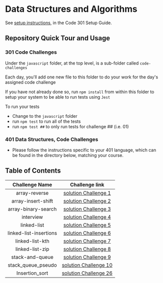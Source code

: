 # Data Structures and Algorithms

See [setup instructions](https://codefellows.github.io/setup-guide/code-301/3-code-challenges), in the Code 301 Setup Guide.

## Repository Quick Tour and Usage

### 301 Code Challenges

Under the `javascript` folder, at the top level, is a sub-folder called `code-challenges`

Each day, you'll add one new file to this folder to do your work for the day's assigned code challenge

If you have not already done so, run `npm install` from within this folder to setup your system to be able to run tests using `Jest`

To run your tests

- Change to the `javascript` folder
- run `npm test` to run all of the tests
- run `npm test ##` to only run tests for challenge ## (i.e. 01)

### 401 Data Structures, Code Challenges

- Please follow the instructions specific to your 401 language, which can be found in the directory below, matching your course.

## Table of Contents

 Challenge Name       |                      Challenge link                                             |
:------------:        | :------------------------------------------------------:                        |
array-reverse         | [solution Challenge 1](./python/code_challenges/array-reverse/README.md)        |
array-insert-shift    | [solution Challenge 2](./python/code_challenges/array-insert-shift/README.md)   |
array-binary-search   | [solution Challenge 3](./python/code_challenges/array-binary-search/README.md)  |
interview   | [solution Challenge 4](./python/code_challenges/interview/README.md)  |
linked-list   | [solution Challenge 5](./python/code_challenges/linked-list/README.md)  |
linked-list-insertions   | [solution Challenge 6](./python/code_challenges/linked-list-insertions/README.md)  |
linked-list-kth   | [solution Challenge 7](./python/code_challenges/linked-list-kth/README.md)  |
linked-list-zip   | [solution Challenge 8](./python/code_challenges/linked-list-zip/README.md)  |
stack-and-queue  | [solution Challenge 9](./python/code_challenges/stack-and-queue/README.md)  |
stack_queue_pseudo  | [solution Challenge 10](./python/code_challenges/stack_queue_pseudo/README.md)  |
Insertion_sort  | [solution Challenge 26](./python/code_challenges/Insertion_Sort/BLOG.md)  |
